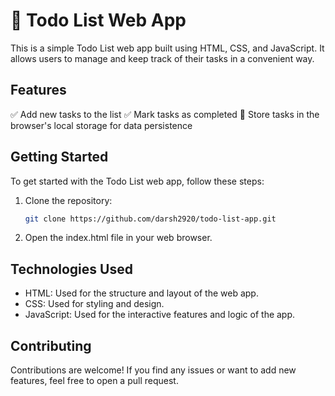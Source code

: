 # 📝 Todo List Web App

This is a simple Todo List web app built using HTML, CSS, and JavaScript. It allows users to manage and keep track of their tasks in a convenient way.

## Features

✅ Add new tasks to the list
✅ Mark tasks as completed
🔄 Store tasks in the browser's local storage for data persistence

## Getting Started

To get started with the Todo List web app, follow these steps:

1. Clone the repository:

   ```bash
   git clone https://github.com/darsh2920/todo-list-app.git
   
2. Open the index.html file in your web browser.

## Technologies Used

- HTML: Used for the structure and layout of the web app.
- CSS: Used for styling and design.
- JavaScript: Used for the interactive features and logic of the app.

## Contributing

Contributions are welcome! If you find any issues or want to add new features, feel free to open a pull request.
